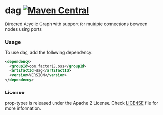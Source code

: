 # dag [![Maven Central](https://img.shields.io/maven-central/v/com.factor18.oss/dag.svg?label=Maven%20Central)](https://search.maven.org/search?q=g:%22com.factor18.oss%22%20AND%20a:%22dag%22)

Directed Acyclic Graph with support for multiple connections between nodes using ports

### Usage
To use dag, add the following dependency:
```xml
<dependency>
  <groupId>com.factor18.oss</groupId>
  <artifactId>dag</artifactId>
  <version>VERSION</version>
</dependency>
```

### License
prop-types is released under the Apache 2 License. Check [LICENSE](https://github.com/sarat1669/dag/blob/master/LICENSE) file for more information.
